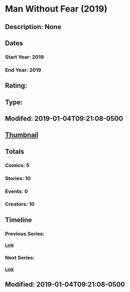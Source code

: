 # Man Without Fear (2019)
## Description: None
## Dates
### Start Year: 2019
### End Year: 2019
## Rating: 
## Type: 
## Modifed: 2019-01-04T09:21:08-0500
## [Thumbnail](http://i.annihil.us/u/prod/marvel/i/mg/9/e0/5c23f93e5e46e.jpg)
## Totals
### Comics: 5
### Stories: 10
### Events: 0
### Creators: 10
## Timeline
### Previous Series: 
#### [Link]()
### Next Series: 
#### [Link]()
## Modified: 2019-01-04T09:21:08-0500